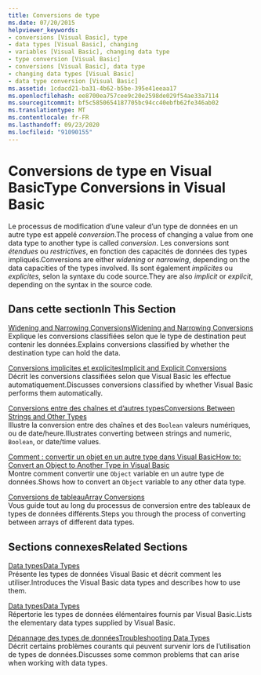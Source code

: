 ```yaml
---
title: Conversions de type
ms.date: 07/20/2015
helpviewer_keywords:
- conversions [Visual Basic], type
- data types [Visual Basic], changing
- variables [Visual Basic], changing data type
- type conversion [Visual Basic]
- conversions [Visual Basic], data type
- changing data types [Visual Basic]
- data type conversion [Visual Basic]
ms.assetid: 1cdacd21-ba31-4b62-b5be-395e41eeaa17
ms.openlocfilehash: ee8700ea757cee9c20e2598de029f54ae33a7114
ms.sourcegitcommit: bf5c5850654187705bc94cc40ebfb62fe346ab02
ms.translationtype: MT
ms.contentlocale: fr-FR
ms.lasthandoff: 09/23/2020
ms.locfileid: "91090155"
---
```

# <a name="type-conversions-in-visual-basic"></a><span data-ttu-id="fb858-102">Conversions de type en Visual Basic</span><span class="sxs-lookup"><span data-stu-id="fb858-102">Type Conversions in Visual Basic</span></span>

<span data-ttu-id="fb858-103">Le processus de modification d’une valeur d’un type de données en un autre type est appelé *conversion*.</span><span class="sxs-lookup"><span data-stu-id="fb858-103">The process of changing a value from one data type to another type is called *conversion*.</span></span> <span data-ttu-id="fb858-104">Les conversions sont *étendues* ou *restrictives*, en fonction des capacités de données des types impliqués.</span><span class="sxs-lookup"><span data-stu-id="fb858-104">Conversions are either *widening* or *narrowing*, depending on the data capacities of the types involved.</span></span> <span data-ttu-id="fb858-105">Ils sont également *implicites* ou *explicites*, selon la syntaxe du code source.</span><span class="sxs-lookup"><span data-stu-id="fb858-105">They are also *implicit* or *explicit*, depending on the syntax in the source code.</span></span>  
  
## <a name="in-this-section"></a><span data-ttu-id="fb858-106">Dans cette section</span><span class="sxs-lookup"><span data-stu-id="fb858-106">In This Section</span></span>  

 [<span data-ttu-id="fb858-107">Widening and Narrowing Conversions</span><span class="sxs-lookup"><span data-stu-id="fb858-107">Widening and Narrowing Conversions</span></span>](widening-and-narrowing-conversions.md)  
 <span data-ttu-id="fb858-108">Explique les conversions classifiées selon que le type de destination peut contenir les données.</span><span class="sxs-lookup"><span data-stu-id="fb858-108">Explains conversions classified by whether the destination type can hold the data.</span></span>  
  
 [<span data-ttu-id="fb858-109">Conversions implicites et explicites</span><span class="sxs-lookup"><span data-stu-id="fb858-109">Implicit and Explicit Conversions</span></span>](implicit-and-explicit-conversions.md)  
 <span data-ttu-id="fb858-110">Décrit les conversions classifiées selon que Visual Basic les effectue automatiquement.</span><span class="sxs-lookup"><span data-stu-id="fb858-110">Discusses conversions classified by whether Visual Basic performs them automatically.</span></span>  
  
 [<span data-ttu-id="fb858-111">Conversions entre des chaînes et d’autres types</span><span class="sxs-lookup"><span data-stu-id="fb858-111">Conversions Between Strings and Other Types</span></span>](conversions-between-strings-and-other-types.md)  
 <span data-ttu-id="fb858-112">Illustre la conversion entre des chaînes et des `Boolean` valeurs numériques, ou de date/heure.</span><span class="sxs-lookup"><span data-stu-id="fb858-112">Illustrates converting between strings and numeric, `Boolean`, or date/time values.</span></span>  
  
 [<span data-ttu-id="fb858-113">Comment : convertir un objet en un autre type dans Visual Basic</span><span class="sxs-lookup"><span data-stu-id="fb858-113">How to: Convert an Object to Another Type in Visual Basic</span></span>](how-to-convert-an-object-to-another-type.md)  
 <span data-ttu-id="fb858-114">Montre comment convertir une `Object` variable en un autre type de données.</span><span class="sxs-lookup"><span data-stu-id="fb858-114">Shows how to convert an `Object` variable to any other data type.</span></span>  
  
 [<span data-ttu-id="fb858-115">Conversions de tableau</span><span class="sxs-lookup"><span data-stu-id="fb858-115">Array Conversions</span></span>](array-conversions.md)  
 <span data-ttu-id="fb858-116">Vous guide tout au long du processus de conversion entre des tableaux de types de données différents.</span><span class="sxs-lookup"><span data-stu-id="fb858-116">Steps you through the process of converting between arrays of different data types.</span></span>  
  
## <a name="related-sections"></a><span data-ttu-id="fb858-117">Sections connexes</span><span class="sxs-lookup"><span data-stu-id="fb858-117">Related Sections</span></span>  

 [<span data-ttu-id="fb858-118">Data types</span><span class="sxs-lookup"><span data-stu-id="fb858-118">Data Types</span></span>](index.md)  
 <span data-ttu-id="fb858-119">Présente les types de données Visual Basic et décrit comment les utiliser.</span><span class="sxs-lookup"><span data-stu-id="fb858-119">Introduces the Visual Basic data types and describes how to use them.</span></span>  
  
 [<span data-ttu-id="fb858-120">Data types</span><span class="sxs-lookup"><span data-stu-id="fb858-120">Data Types</span></span>](../../../language-reference/data-types/index.md)  
 <span data-ttu-id="fb858-121">Répertorie les types de données élémentaires fournis par Visual Basic.</span><span class="sxs-lookup"><span data-stu-id="fb858-121">Lists the elementary data types supplied by Visual Basic.</span></span>  
  
 [<span data-ttu-id="fb858-122">Dépannage des types de données</span><span class="sxs-lookup"><span data-stu-id="fb858-122">Troubleshooting Data Types</span></span>](troubleshooting-data-types.md)  
 <span data-ttu-id="fb858-123">Décrit certains problèmes courants qui peuvent survenir lors de l’utilisation de types de données.</span><span class="sxs-lookup"><span data-stu-id="fb858-123">Discusses some common problems that can arise when working with data types.</span></span>
